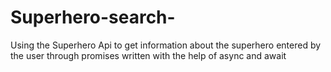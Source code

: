 # Superhero-search-
Using the Superhero Api to get information about the superhero entered by the user through promises written with the help of async and await 
